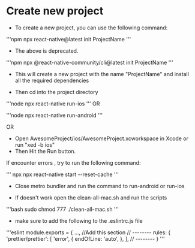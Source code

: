 # Create new project

- To create a new project, you can use the following command:

'''npm
npx react-native@latest init ProjectName
'''

- The above is deprecated.

'''npm
npx @react-native-community/cli@latest init ProjectName
'''

- This will create a new project with the name "ProjectName" and install all the required dependencies

- Then cd into the project directory

'''node
npx react-native run-ios
'''
OR

'''node
npx react-native run-android
'''

OR

- Open AwesomeProject/ios/AwesomeProject.xcworkspace in Xcode or run "xed -b ios"
- Then Hit the Run button.

If encounter errors , try to run the following command:

''' npx
npx react-native start --reset-cache
'''

- Close metro bundler and run the command to run-android or run-ios

- If doesn't work open the clean-all-mac.sh and run the scripts

'''bash
sudo chmod 777 ./clean-all-mac.sh
'''


- make sure to add the following to the .eslintrc.js file

'''eslint
module.exports = {
...,
//Add this section
// --------
rules: {
'prettier/prettier': [
  'error',
  {
    endOfLine: 'auto',
  },
],
// --------
}
'''
